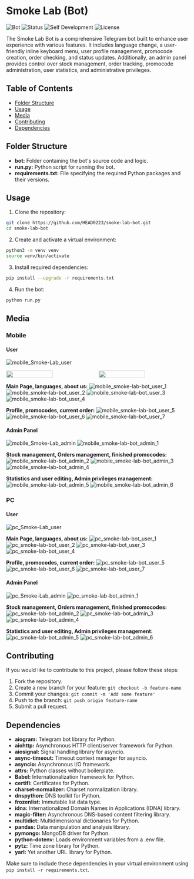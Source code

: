 # Smoke Lab (**Bot**)

![Bot](https://img.shields.io/badge/Bot-Smoke_Lab-brightgreen)
![Status](https://img.shields.io/badge/Status-Complete-yellow)
![Self Development](https://img.shields.io/badge/Project-Self_Development-red)
![License](https://img.shields.io/badge/License-MIT-yellow)

The Smoke Lab Bot is a comprehensive Telegram bot built to enhance user experience with various features. It includes language change, a user-friendly inline keyboard menu, user profile management, promocode creation, order checking, and status updates. Additionally, an admin panel provides control over stock management, order tracking, promocode administration, user statistics, and administrative privileges.

## Table of Contents

-  [Folder Structure](#folder-structure)
-  [Usage](#usage)
-  [Media](#media)
-  [Contributing](#contributing)
-  [Dependencies](#dependencies)

## Folder Structure

-  **bot:** Folder containing the bot's source code and logic.
-  **run.py:** Python script for running the bot.
-  **requirements.txt:** File specifying the required Python packages and their versions.

## Usage

1. Clone the repository:

```bash
git clone https://github.com/HEAD0223/smoke-lab-bot.git
cd smoke-lab-bot
```

2. Create and activate a virtual environment:

```bash
python3 -m venv venv
source venv/bin/activate
```

3. Install required dependencies:

```bash
pip install --upgrade -r requirements.txt
```

4. Run the bot:

```bash
python run.py
```

## Media

### Mobile

#### User

![mobile_Smoke-Lab_user](./preview/mobile_Smoke-Lab_user.gif)

<div style="display:flex">
<img src="./preview/mobile_smoke-lab-bot_admin_1.jpg" style="width:50%">
<img src="./preview/mobile_smoke-lab-bot_admin_1.jpg" style="width:50%">
</div>

**Main Page, languages, about us:**
![mobile_smoke-lab-bot_user_1](./preview/mobile_smoke-lab-bot_user_1.jpg)
![mobile_smoke-lab-bot_user_2](./preview/mobile_smoke-lab-bot_user_2.jpg)
![mobile_smoke-lab-bot_user_3](./preview/mobile_smoke-lab-bot_user_3.jpg)
![mobile_smoke-lab-bot_user_4](./preview/mobile_smoke-lab-bot_user_4.jpg)

**Profile, promocodes, current order:**
![mobile_smoke-lab-bot_user_5](./preview/mobile_smoke-lab-bot_user_5.jpg)
![mobile_smoke-lab-bot_user_6](./preview/mobile_smoke-lab-bot_user_6.jpg)
![mobile_smoke-lab-bot_user_7](./preview/mobile_smoke-lab-bot_user_7.jpg)

#### Admin Panel

![mobile_Smoke-Lab_admin](./preview/mobile_Smoke-Lab_admin.gif)
![mobile_smoke-lab-bot_admin_1](./preview/mobile_smoke-lab-bot_admin_1.jpg)

**Stock management, Orders management, finished promocodes:**
![mobile_smoke-lab-bot_admin_2](./preview/mobile_smoke-lab-bot_admin_2.jpg)
![mobile_smoke-lab-bot_admin_3](./preview/mobile_smoke-lab-bot_admin_3.jpg)
![mobile_smoke-lab-bot_admin_4](./preview/mobile_smoke-lab-bot_admin_4.jpg)

**Statistics and user editing, Admin privileges management:**
![mobile_smoke-lab-bot_admin_5](./preview/mobile_smoke-lab-bot_admin_5.jpg)
![mobile_smoke-lab-bot_admin_6](./preview/mobile_smoke-lab-bot_admin_6.jpg)

### PC

#### User

![pc_Smoke-Lab_user](./preview/pc_Smoke-Lab_user.gif)

**Main Page, languages, about us:**
![pc_smoke-lab-bot_user_1](./preview/pc_smoke-lab-bot_user_1.png)
![pc_smoke-lab-bot_user_2](./preview/pc_smoke-lab-bot_user_2.png)
![pc_smoke-lab-bot_user_3](./preview/pc_smoke-lab-bot_user_3.png)
![pc_smoke-lab-bot_user_4](./preview/pc_smoke-lab-bot_user_4.png)

**Profile, promocodes, current order:**
![pc_smoke-lab-bot_user_5](./preview/pc_smoke-lab-bot_user_5.png)
![pc_smoke-lab-bot_user_6](./preview/pc_smoke-lab-bot_user_6.png)
![pc_smoke-lab-bot_user_7](./preview/pc_smoke-lab-bot_user_7.png)

#### Admin Panel

![pc_Smoke-Lab_admin](./preview/pc_Smoke-Lab_admin.gif)
![pc_smoke-lab-bot_admin_1](./preview/pc_smoke-lab-bot_admin_1.png)

**Stock management, Orders management, finished promocodes:**
![pc_smoke-lab-bot_admin_2](./preview/pc_smoke-lab-bot_admin_2.png)
![pc_smoke-lab-bot_admin_3](./preview/pc_smoke-lab-bot_admin_3.png)
![pc_smoke-lab-bot_admin_4](./preview/pc_smoke-lab-bot_admin_4.png)

**Statistics and user editing, Admin privileges management:**
![pc_smoke-lab-bot_admin_5](./preview/pc_smoke-lab-bot_admin_5.png)
![pc_smoke-lab-bot_admin_6](./preview/pc_smoke-lab-bot_admin_6.png)

## Contributing

If you would like to contribute to this project, please follow these steps:

1. Fork the repository.
2. Create a new branch for your feature: `git checkout -b feature-name`
3. Commit your changes: `git commit -m 'Add some feature'`
4. Push to the branch: `git push origin feature-name`
5. Submit a pull request.

## Dependencies

-  **aiogram:** Telegram bot library for Python.
-  **aiohttp:** Asynchronous HTTP client/server framework for Python.
-  **aiosignal:** Signal handling library for asyncio.
-  **async-timeout:** Timeout context manager for asyncio.
-  **asyncio:** Asynchronous I/O framework.
-  **attrs:** Python classes without boilerplate.
-  **Babel:** Internationalization framework for Python.
-  **certifi:** Certificates for Python.
-  **charset-normalizer:** Charset normalization library.
-  **dnspython:** DNS toolkit for Python.
-  **frozenlist:** Immutable list data type.
-  **idna:** Internationalized Domain Names in Applications (IDNA) library.
-  **magic-filter:** Asynchronous DNS-based content filtering library.
-  **multidict:** Multidimensional dictionaries for Python.
-  **pandas:** Data manipulation and analysis library.
-  **pymongo:** MongoDB driver for Python.
-  **python-dotenv:** Loads environment variables from a .env file.
-  **pytz:** Time zone library for Python.
-  **yarl:** Yet another URL library for Python.

Make sure to include these dependencies in your virtual environment using `pip install -r requirements.txt`.
